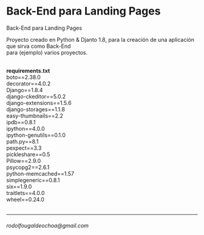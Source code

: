 # Back-End para Landing Pages
Back-End para Landing Pages

<p>Proyecto creado en Python & Djanto 1.8, para la creaci&oacute;n de una aplicaci&oacute;n que sirva como Back-End <br>
para (ejemplo) varios proyectos.
</p>
<br>
<strong>requirements.txt</strong>
    <div>boto==2.38.0</div>
    <div>decorator==4.0.2</div>
    <div>Django==1.8.4</div>
    <div>django-ckeditor==5.0.2</div>
    <div>django-extensions==1.5.6</div>
    <div>django-storages==1.1.8</div>
    <div>easy-thumbnails==2.2</div>
    <div>ipdb==0.8.1</div>
    <div>ipython==4.0.0</div>
    <div>ipython-genutils==0.1.0</div>
    <div>path.py==8.1</div>
    <div>pexpect==3.3</div>
    <div>pickleshare==0.5</div>
    <div>Pillow==2.9.0</div>
    <div>psycopg2==2.6.1</div>
    <div>python-memcached==1.57</div>
    <div>simplegeneric==0.8.1</div>
    <div>six==1.9.0</div>
    <div>traitlets==4.0.0</div>
    <div>wheel==0.24.0</div>
<br>
<hr>
<h6>rodolfougaldeochoa@gmail.com</h6>